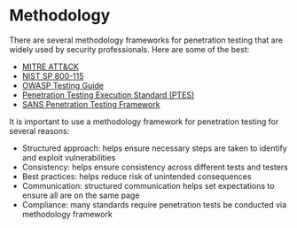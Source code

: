 # Methodology

There are several methodology frameworks for penetration testing that are widely used by security professionals. Here are some of the best:

* [MITRE ATT\&CK](mitre.md)
* [NIST SP 800-115](broken-reference)
* [OWASP Testing Guide](owasp.md)
* [Penetration Testing Execution Standard (PTES)](ptes.md)
* [SANS Penetration Testing Framework](sans.md)

It is important to use a methodology framework for penetration testing for several reasons:

* Structured approach: helps ensure necessary steps are taken to identify and exploit vulnerabilities
* Consistency: helps ensure consistency across different tests and testers
* Best practices: helps reduce risk of unintended consequences
* Communication: structured communication helps set expectations to ensure all are on the same page
* Compliance: many standards require penetration tests be conducted via methodology framework
